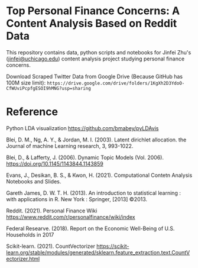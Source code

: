 # Top Personal Finance Concerns: A Content Analysis Based on Reddit Data
This repository contains data, python scripts and notebooks for Jinfei Zhu's (jinfei@uchicago.edu) content analysis project studying personal finance concerns.

Download Scraped Twitter Data from Google Drive (Because GitHub has 100M size limit):
`https://drive.google.com/drive/folders/1KgXh2D3YdoO-CfWUviPcpfgESOI9hMNG?usp=sharing`

# Reference
Python LDA visualization https://github.com/bmabey/pyLDAvis

Blei, D. M., Ng, A. Y., & Jordan, M. I. (2003). Latent dirichlet allocation. the Journal of machine Learning research, 3, 993-1022.

Blei, D., & Lafferty, J. (2006). Dynamic Topic Models (Vol. 2006). https://doi.org/10.1145/1143844.1143859

Evans, J., Desikan, B. S., & Kwon, H. (2021). Computational Contetn Analysis Notebooks and Slides. 

Gareth James, D. W. T. H. (2013). An introduction to statistical learning : with applications in R. New York : Springer, [2013] ©2013.

Reddit. (2021). Personal Finance Wiki https://www.reddit.com/r/personalfinance/wiki/index

Federal Researve. (2018). Report on the Economic Well-Being of U.S. Households in 2017

Scikit-learn. (2021). CountVectorizer https://scikit-learn.org/stable/modules/generated/sklearn.feature_extraction.text.CountVectorizer.html

